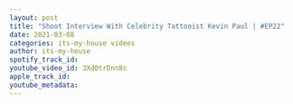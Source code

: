 ```yaml
---
layout: post
title: "Shoot Interview With Celebrity Tattooist Kevin Paul | #EP22"
date: 2021-03-08
categories: its-my-house videos
author: its-my-house
spotify_track_id: 
youtube_video_id: 3Xd0trDnn8c
apple_track_id: 
youtube_metadata: 
---
```

